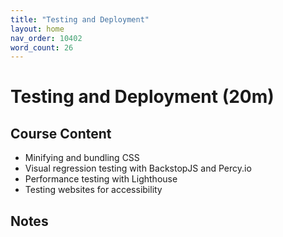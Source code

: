 ```yaml
---
title: "Testing and Deployment"
layout: home
nav_order: 10402
word_count: 26
---
```

# Testing and Deployment (20m)

## Course Content

- Minifying and bundling CSS
- Visual regression testing with BackstopJS and Percy.io
- Performance testing with Lighthouse
- Testing websites for accessibility

## Notes




